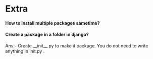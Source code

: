 # Extra

#### How to install multiple packages sametime?

#### Create a package in a folder in django?

Ans:- Create \_\_init\_\_.py to make it package. You do not need to write anything in init.py .



